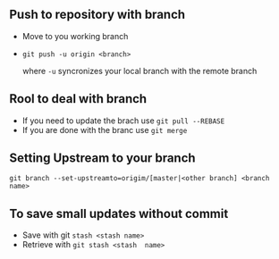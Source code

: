## Push to repository with branch
- Move to you working branch
- `git push -u origin <branch>`
   
   where `-u` syncronizes your local branch with the remote branch
   
## Rool to deal with branch
- If you need to update the brach use `git pull --REBASE`
- If you are done with the branc use `git merge` 
## Setting Upstream to your branch
`git branch --set-upstreamto=origim/[master|<other branch] <branch name>` 

## To save small updates without commit
- Save with git `stash <stash name>`
- Retrieve with `git stash <stash  name>`

